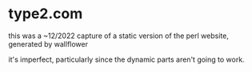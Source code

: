 
# type2.com

this was a ~12/2022 capture of a static version of the perl website, generated by wallflower

it's imperfect, particularly since the dynamic parts aren't going to work.

